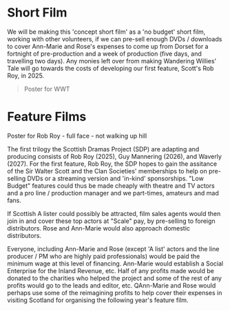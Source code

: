 # Short Film

We will be making this 'concept short film' as a 'no budget' short film, working with other volunteers, if we can pre-sell enough DVDs / downloads to cover Ann-Marie and Rose's expenses to come up from Dorset for a fortnight of pre-production and a week of production (five days, and travelling two days). Any monies left over from making Wandering Willies' Tale will go towards the costs of developing our first feature, Scott's Rob Roy, in 2025.

> Poster for WWT

# Feature Films

Poster for Rob Roy - full face - not walking up hill

The first trilogy the Scottish Dramas Project (SDP) are adapting and producing consists of Rob Roy (2025), Guy Mannering (2026), and Waverly (2027). For the first feature, Rob Roy, the SDP hopes to gain the assitance of the Sir Walter Scott and the Clan Societies' memberships to help on pre-selling DVDs or a streaming version and 'in-kind' sponsorships. "Low Budget" features could thus be made cheaply with theatre and TV actors and a pro line / production manager and we part-times, amateurs and mad fans.

If Scottish A lister could possibly be attracted, film sales agents would then join in and cover these top actors at "Scale" pay, by pre-selling to foreign distributors. Rose and Ann-Marie would also approach domestic distributors.

Everyone, including Ann-Marie and Rose (except 'A list' actors and the line producer / PM who are highly paid professionals) would be paid the minimum wage at this level of financing. Ann-Marie would establish a Social Enterprise for the Inland Revenue, etc. Half of any profits made would be donated to the charities who helped the project and some of the rest of any profits would go to the leads and editor, etc. QAnn-Marie and Rose would perhaps use some of the reimagining profits to help cover their expenses in visiting Scotland for organising the following year's feature film.

